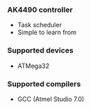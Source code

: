### AK4490 controller
* Task scheduler
* Simple to learn from

### Supported devices
* ATMega32

### Supported compilers
* GCC (Atmel Studio 7.0)
